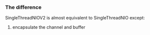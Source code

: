 ### The difference 

SingleThreadNIOV2 is almost equivalent to SingleThreadNIO except:
1. encapsulate the channel and buffer